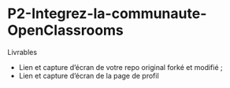 # P2-Integrez-la-communaute-OpenClassrooms

Livrables
- Lien et capture d’écran de votre repo original forké et modifié ;
- Lien et capture d’écran de la page de profil
